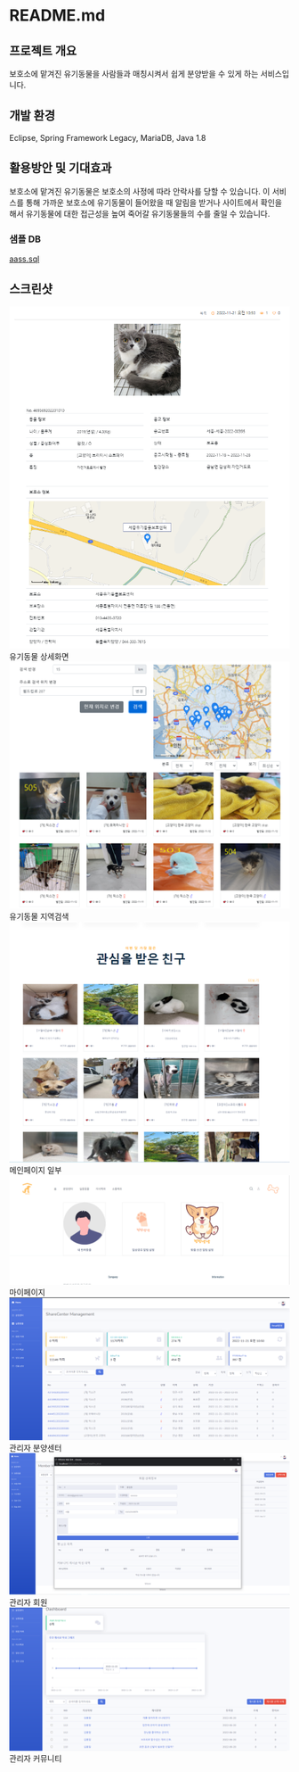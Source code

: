# README.md

## 프로젝트 개요

보호소에 맡겨진 유기동물을 사람들과 매칭시켜서 쉽게 분양받을 수 있게 하는 서비스입니다.

## 개발 환경

Eclipse, Spring Framework Legacy, MariaDB, Java 1.8

## 활용방안 및 기대효과

보호소에 맡겨진 유기동물은 보호소의 사정에 따라 안락사를 당할 수 있습니다. 이 서비스를 통해 가까운 보호소에 유기동물이 들어왔을 때 알림을 받거나 사이트에서 확인을 해서 유기동물에 대한 접근성을 높여 죽어갈 유기동물들의 수를 줄일 수 있습니다.

### 샘플 DB

[aass.sql](https://s3.us-west-2.amazonaws.com/secure.notion-static.com/3b6aa5c0-5368-48a0-9061-d169c192d84b/aassdb2022-11-20_%EC%A0%84%EC%B2%B4DB.sql?X-Amz-Algorithm=AWS4-HMAC-SHA256&X-Amz-Content-Sha256=UNSIGNED-PAYLOAD&X-Amz-Credential=AKIAT73L2G45EIPT3X45%2F20221128%2Fus-west-2%2Fs3%2Faws4_request&X-Amz-Date=20221128T014040Z&X-Amz-Expires=86400&X-Amz-Signature=607e39ef823d3def96d29692a125fbecd56081cad5b2806d30a41294bd477039&X-Amz-SignedHeaders=host&response-content-disposition=filename%3D%22aassdb2022-11-20%2520%25EC%25A0%2584%25EC%25B2%25B4DB.sql%22&x-id=GetObject)

## 스크린샷

![3.PNG (1).png](images/7.png)  
유기동물 상세화면
![1.PNG (1).png](images/5.png)
유기동물 지역검색
![4.PNG (1).png](images/6.png)
메인페이지 일부
![5.PNG](images/2.png)
마이페이지
![6.PNG](images/1.png)
관리자 분양센터
![7.PNG](images/4.png)
관리자 회원
![8.PNG](images/3.png)
관리자 커뮤니티